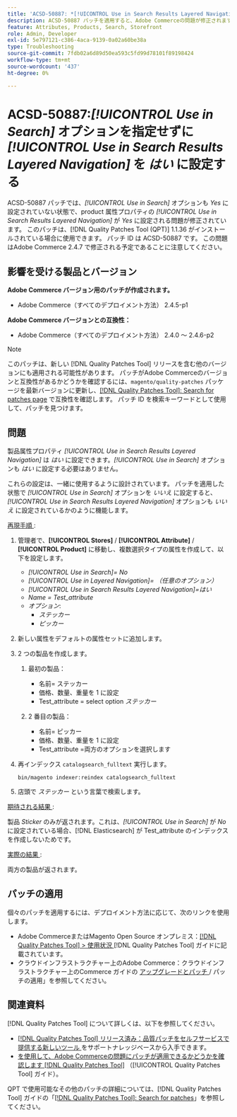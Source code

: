 ```yaml
---
title: 'ACSD-50887: *[!UICONTROL Use in Search Results Layered Navigation]* オプションを指定せずに*[!UICONTROL Use in Search]*を [ はい ] に設定'
description: ACSD-50887 パッチを適用すると、Adobe Commerceの問題が修正されます。この問題では、*[!UICONTROL Use in Search]* オプションも*Yes*に設定されていない場合に、product 属性プロパティ*[!UICONTROL Use in Search Results Layered Navigation]*を*Yes*に設定できます。
feature: Attributes, Products, Search, Storefront
role: Admin, Developer
exl-id: 5e797121-c386-4aca-9139-0a02a60be38a
type: Troubleshooting
source-git-commit: 7fdb02a6d89d50ea593c5fd99d78101f89198424
workflow-type: tm+mt
source-wordcount: '437'
ht-degree: 0%

---
```


# ACSD-50887:*[!UICONTROL Use in Search]* オプションを指定せずに *[!UICONTROL Use in Search Results Layered Navigation]* を *はい* に設定する

ACSD-50887 パッチでは、*[!UICONTROL Use in Search]* オプションも *Yes* に設定されていない状態で、product 属性プロパティの *[!UICONTROL Use in Search Results Layered Navigation]* が *Yes* に設定される問題が修正されています。 このパッチは、[!DNL Quality Patches Tool (QPT)] 1.1.36 がインストールされている場合に使用できます。 パッチ ID は ACSD-50887 です。 この問題はAdobe Commerce 2.4.7 で修正される予定であることに注意してください。

## 影響を受ける製品とバージョン

**Adobe Commerce バージョン用のパッチが作成されます。**

* Adobe Commerce（すべてのデプロイメント方法） 2.4.5-p1

**Adobe Commerce バージョンとの互換性：**

* Adobe Commerce（すべてのデプロイメント方法） 2.4.0 ～ 2.4.6-p2

>[!NOTE]
>
>このパッチは、新しい [!DNL Quality Patches Tool] リリースを含む他のバージョンにも適用される可能性があります。 パッチがAdobe Commerceのバージョンと互換性があるかどうかを確認するには、`magento/quality-patches` パッケージを最新バージョンに更新し、[[!DNL Quality Patches Tool]: Search for patches page](https://experienceleague.adobe.com/tools/commerce-quality-patches/index.html) で互換性を確認します。 パッチ ID を検索キーワードとして使用して、パッチを見つけます。

## 問題

製品属性プロパティ *[!UICONTROL Use in Search Results Layered Navigation]* は *はい* に設定できます。*[!UICONTROL Use in Search]* オプションも *はい* に設定する必要はありません。

これらの設定は、一緒に使用するように設計されています。 パッチを適用した状態で *[!UICONTROL Use in Search]* オプションを *いいえ* に設定すると、*[!UICONTROL Use in Search Results Layered Navigation]* オプションも *いいえ* に設定されているかのように機能します。

<u> 再現手順 </u>:

1. 管理者で、**[!UICONTROL Stores]** / **[!UICONTROL Attribute]** / **[!UICONTROL Product]** に移動し、複数選択タイプの属性を作成して、以下を設定します。

   * *[!UICONTROL Use in Search]= No*
   * *[!UICONTROL Use in Layered Navigation]= （任意のオプション）*
   * *[!UICONTROL Use in Search Results Layered Navigation]=はい*
   * *Name = Test_attribute*
   * *オプション*:
      * *ステッカー*
      * *ピッカー*

1. 新しい属性をデフォルトの属性セットに追加します。
1. 2 つの製品を作成します。

   1. 最初の製品：
      * 名前= ステッカー
      * 価格、数量、重量を 1 に設定
      * Test_attribute = select option *ステッカー*

   1. 2 番目の製品：
      * 名前= ピッカー
      * 価格、数量、重量を 1 に設定
      * Test_attribute =両方のオプションを選択します

1. 再インデックス `catalogsearch_fulltext` 実行します。

   `bin/magento indexer:reindex catalogsearch_fulltext`

1. 店頭で *ステッカー* という言葉で検索します。

<u> 期待される結果 </u>:

製品 *Sticker* のみが返されます。これは、*[!UICONTROL Use in Search]* が *No* に設定されている場合、[!DNL Elasticsearch] が Test_attribute のインデックスを作成しないためです。

<u> 実際の結果 </u>:

両方の製品が返されます。

## パッチの適用

個々のパッチを適用するには、デプロイメント方法に応じて、次のリンクを使用します。

* Adobe CommerceまたはMagento Open Source オンプレミス：[[!DNL Quality Patches Tool] > 使用状況 ](/help/tools/quality-patches-tool/usage.md) [!DNL Quality Patches Tool] ガイドに記載されています。
* クラウドインフラストラクチャー上のAdobe Commerce：クラウドインフラストラクチャー上のCommerce ガイドの [ アップグレードとパッチ ](https://experienceleague.adobe.com/docs/commerce-cloud-service/user-guide/develop/upgrade/apply-patches.html)/ パッチの適用」を参照してください。

## 関連資料

[!DNL Quality Patches Tool] について詳しくは、以下を参照してください。

* [[!DNL Quality Patches Tool]  リリース済み：品質パッチをセルフサービスで提供する新しいツール ](https://experienceleague.adobe.com/en/docs/commerce-operations/tools/quality-patches-tool/quality-patches-tool-to-self-serve-quality-patches) をサポートナレッジベースから入手できます。
* [ を使用して、Adobe Commerceの問題にパッチが適用できるかどうかを確認します  [!DNL Quality Patches Tool]](/help/tools/quality-patches-tool/patches-available-in-qpt/check-patch-for-magento-issue-with-magento-quality-patches.md) （[!UICONTROL Quality Patches Tool] ガイド）。


QPT で使用可能なその他のパッチの詳細については、[!DNL Quality Patches Tool] ガイドの「[[!DNL Quality Patches Tool]: Search for patches](https://experienceleague.adobe.com/tools/commerce-quality-patches/index.html)」を参照してください。

